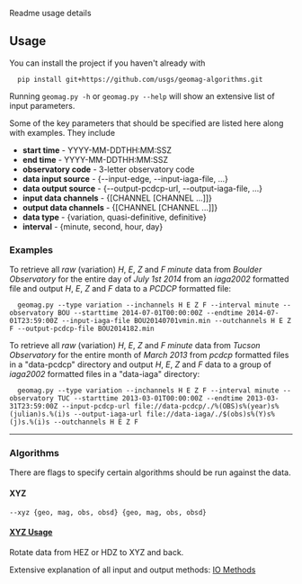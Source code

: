 Readme usage details

## Usage ##

You can install the project if you haven't already with

      pip install git+https://github.com/usgs/geomag-algorithms.git

Running `geomag.py -h` or `geomag.py --help` will show an extensive list of
input parameters.

Some of the key parameters that should be specified are listed here along with
examples. They include

 - __start time__           - YYYY-MM-DDTHH:MM:SSZ
 - __end time__             - YYYY-MM-DDTHH:MM:SSZ
 - __observatory code__     - 3-letter observatory code
 - __data input source__    - {--input-edge, --input-iaga-file, ...}
 - __data output source__   - {--output-pcdcp-url, --output-iaga-file, ...}
 - __input data channels__  - {[CHANNEL [CHANNEL ...]]}
 - __output data channels__ - {[CHANNEL [CHANNEL ...]]}
 - __data type__            - {variation, quasi-definitive, definitive}
 - __interval__             - {minute, second, hour, day}

### Examples ###

To retrieve all _raw_ (variation) _H_, _E_, _Z_ and _F_ _minute_ data from
_Boulder Observatory_ for the entire day of _July 1st 2014_ from an _iaga2002_
formatted file and output _H_, _E_, _Z_ and _F_ data to a _PCDCP_ formatted
file:

      geomag.py --type variation --inchannels H E Z F --interval minute --observatory BOU --starttime 2014-07-01T00:00:00Z --endtime 2014-07-01T23:59:00Z --input-iaga-file BOU20140701vmin.min --outchannels H E Z F --output-pcdcp-file BOU2014182.min

To retrieve all _raw_ (variation) _H_, _E_, _Z_ and _F_ _minute_ data from
_Tucson Observatory_ for the entire month of _March 2013_ from _pcdcp_
formatted files in a "data-pcdcp" directory and output _H_, _E_, _Z_ and _F_
data to a group of _iaga2002_ formatted files in a "data-iaga" directory:

      geomag.py --type variation --inchannels H E Z F --interval minute --observatory TUC --starttime 2013-03-01T00:00:00Z --endtime 2013-03-31T23:59:00Z --input-pcdcp-url file://data-pcdcp/./%(OBS)s%(year)s%(julian)s.%(i)s --output-iaga-url file://data-iaga/./$(obs)s%(Y)s%(j)s.%(i)s --outchannels H E Z F


---
### Algorithms ###

There are flags to specify certain algorithms should be run against the data.

#### XYZ ####

`--xyz {geo, mag, obs, obsd} {geo, mag, obs, obsd}`

#### [XYZ Usage](./docs/XYZ_usage.md) ####
Rotate data from HEZ or HDZ to XYZ and back.

Extensive explanation of all input and output methods:
[IO Methods](readme_io.md)
